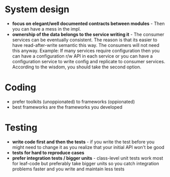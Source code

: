 
# System design

* **focus on elegant/well documented contracts between modules** - Then you can have a mess in the impl.
* **ownership of the data belongs to the service writing it** - The consumer services can be eventually consistent. The reason is that its easier to have read-after-write semantic this way. The consumers will not need this anyway. Example: If many services require configuration then you can have a configuration r/w API in each service or you can have a configuration service to write config and replicate to consumer services. According to the wisdom, you should take the second option.

# Coding

* prefer toolkits (unoppionated) to frameworks (oppionated)
* best frameworks are the frameworks you developed

# Testing

* **write code first and then the tests** - if you write the test before you might need to change it as you realize that your initial API won't be good
* **tests for hard to reproduce cases**
* **prefer integration tests / bigger units** - class-level unit tests work most for leaf-code but preferably take bigger units so you catch integration problems faster and you write and maintain less tests

